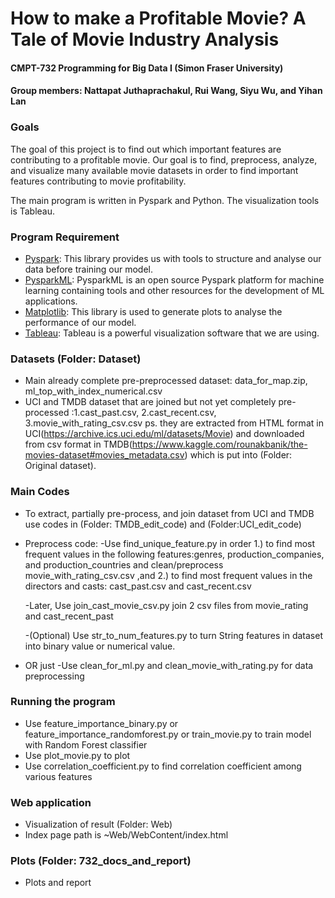 # How to make a Profitable Movie? A Tale of Movie Industry Analysis

#### CMPT-732 Programming for Big Data I (Simon Fraser University)
#### Group members: Nattapat Juthaprachakul, Rui Wang, Siyu Wu, and Yihan Lan

### Goals
The goal of this project is to find out which important features are contributing to a profitable movie. Our goal is to find, preprocess, analyze, and visualize many available movie datasets in order to find important features contributing to movie profitability.  

The main program is written in Pyspark and Python. The visualization tools is Tableau.


### Program Requirement
* [Pyspark](https://spark.apache.org/docs/latest/api/python/pyspark.html): This library provides us with tools to structure and analyse our data before training our model.
* [PysparkML](https://spark.apache.org/docs/latest/ml-guide.html): PysparkML is an open source Pyspark platform for machine learning containing tools and other resources for the development of ML applications.
* [Matplotlib](https://matplotlib.org/): This library is used to generate plots to analyse the performance of our model.
* [Tableau](https://www.tableau.com/): Tableau is a powerful visualization software that we are using.


### Datasets (Folder: Dataset)
* Main already complete pre-preprocessed dataset: data_for_map.zip, ml_top_with_index_numerical.csv
* UCI and TMDB dataset that are joined but not yet completely pre-processed :1.cast_past.csv, 2.cast_recent.csv, 3.movie_with_rating_csv.csv
ps. they are extracted from HTML format in UCI(https://archive.ics.uci.edu/ml/datasets/Movie) and downloaded from csv format in TMDB(https://www.kaggle.com/rounakbanik/the-movies-dataset#movies_metadata.csv) which is put into (Folder: Original dataset).


### Main Codes
* To extract, partially pre-process, and join dataset from UCI and TMDB use codes in (Folder: TMDB_edit_code) and (Folder:UCI_edit_code)
* Preprocess code:
  -Use find_unique_feature.py in order
  1.) to find most frequent values in the following features:genres, production_companies, and production_countries and clean/preprocess movie_with_rating_csv.csv ,and
  2.) to find most frequent values in the directors and casts: cast_past.csv and cast_recent.csv

  -Later, Use join_cast_movie_csv.py  join 2 csv files from movie_rating and cast_recent_past

  -(Optional) Use str_to_num_features.py to turn String features in dataset into binary value or numerical value.

*  OR just -Use clean_for_ml.py and clean_movie_with_rating.py for data preprocessing

### Running the program
* Use feature_importance_binary.py or feature_importance_randomforest.py or train_movie.py to train model with Random Forest classifier
* Use plot_movie.py to plot
* Use correlation_coefficient.py to find correlation coefficient among various features

### Web application
* Visualization of result  (Folder: Web)
* Index page path is ~Web/WebContent/index.html

### Plots (Folder: 732_docs_and_report)
* Plots and report
